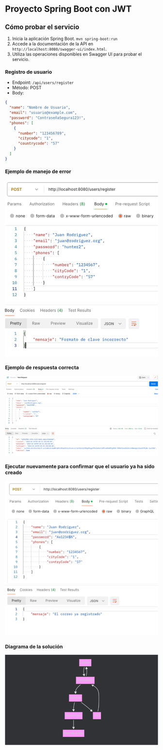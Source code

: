 # Proyecto Spring Boot con JWT

## Cómo probar el servicio

1. Inicia la aplicación Spring Boot.
   `mvn spring-boot:run`
2. Accede a la documentación de la API en `http://localhost:8080/swagger-ui/index.html`.
3. Utiliza las operaciones disponibles en Swagger UI para probar el servicio.

### Registro de usuario

- Endpoint: `/api/users/register`
- Método: POST
- Body:
```json
{
  "name": "Nombre de Usuario",
  "email": "usuario@example.com",
  "password": "ContraseñaSegura123!",
  "phones": [
    {
      "number": "123456789",
      "citycode": "1",
      "countrycode": "57"
    }
  ]
}
```
### Ejemplo de manejo de error

![img.png](img.png)

### Ejemplo de respuesta correcta

![img_1.png](img_1.png)

### Ejecutar nuevamente para confirmar que el usuario ya ha sido creado

![img_2.png](img_2.png)

### Diagrama de la solución

![img_3.png](img_3.png)